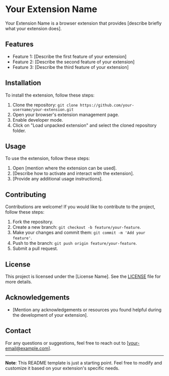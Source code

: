 # Your Extension Name

Your Extension Name is a browser extension that provides [describe briefly what your extension does].

## Features

- Feature 1: [Describe the first feature of your extension]
- Feature 2: [Describe the second feature of your extension]
- Feature 3: [Describe the third feature of your extension]

## Installation

To install the extension, follow these steps:

1. Clone the repository: `git clone https://github.com/your-username/your-extension.git`
2. Open your browser's extension management page.
3. Enable developer mode.
4. Click on "Load unpacked extension" and select the cloned repository folder.

## Usage

To use the extension, follow these steps:

1. Open [mention where the extension can be used].
2. [Describe how to activate and interact with the extension].
3. [Provide any additional usage instructions].

## Contributing

Contributions are welcome! If you would like to contribute to the project, follow these steps:

1. Fork the repository.
2. Create a new branch: `git checkout -b feature/your-feature`.
3. Make your changes and commit them: `git commit -m 'Add your feature'`.
4. Push to the branch: `git push origin feature/your-feature`.
5. Submit a pull request.

## License

This project is licensed under the [License Name]. See the [LICENSE](LICENSE) file for more details.

## Acknowledgements

- [Mention any acknowledgements or resources you found helpful during the development of your extension].

## Contact

For any questions or suggestions, feel free to reach out to [your-email@example.com].

---

**Note**: This README template is just a starting point. Feel free to modify and customize it based on your extension's specific needs.

